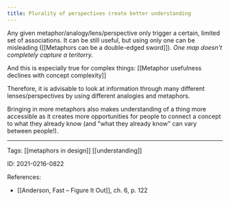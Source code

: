 ```yaml
---
title: Plurality of perspectives create better understanding
---
```


Any given metaphor/analogy/lens/perspective only trigger a certain, limited set of associations. It can be still useful, but using only one can be misleading ([[Metaphors can be a double-edged sword]]). *One map doesn't completely capture a teritorry.*

And this is especially true for complex things: [[Metaphor usefulness declines with concept complexity]]

Therefore, it is advisable to look at information through many different lenses/perspectives by using different analogies and metaphors.

Bringing in more metaphors also makes understanding of a thing more accessible as it creates more opportunities for people to connect a concept to what they already know (and "what they already know" can vary between people!).

---

Tags: [[metaphors in design]] [[understanding]]

ID: 2021-0216-0822

References:
- [[Anderson, Fast – Figure It Out]], ch. 6, p. 122
